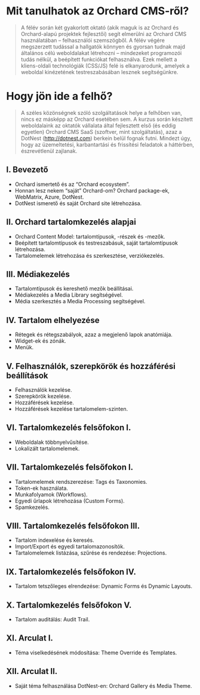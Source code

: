 # Mit tanulhatok az Orchard CMS-ről?

> A félév során két gyakorlott oktató (akik maguk is az Orchard és Orchard-alapú projektek fejlesztői) segít elmerülni az Orchard CMS használatában – felhasználói szemszögből. A félév végére megszerzett tudással a hallgatók könnyen és gyorsan tudnak majd általános célú weboldalakat létrehozni – mindezeket programozói tudás nélkül, a beépített funkciókat felhasználva. Ezek mellett a kliens-oldali technológiák (CSS/JS) felé is elkanyarodunk, amelyek a weboldal kinézetének testreszabásában lesznek segítségünkre.

# Hogy jön ide a felhő?

> A széles közönségnek szóló szolgáltatások helye a felhőben van, nincs ez másképp az Orchard esetében sem. A kurzus során készített weboldalaink az oktatók vállalata által fejlesztett első (és eddig egyetlen) Orchard CMS SaaS (szoftver, mint szolgáltatás), azaz a DotNest (http://dotnest.com) berkein belül fognak futni. Mindezt úgy, hogy az üzemeltetési, karbantartási és frissítési feladatok a háttérben, észrevétlenül zajlanak.

## I. Bevezető
- Orchard ismertető és az “Orchard ecosystem”.
- Honnan lesz nekem “saját” Orchard-om? Orchard package-ek, WebMatrix, Azure, DotNest.
- DotNest ismerető és saját Orchard site létrehozása.

## II. Orchard tartalomkezelés alapjai
- Orchard Content Model: tartalomtípusok, -részek és -mezők.
- Beépített tartalomtípusok és testreszabásuk, saját tartalomtípusok létrehozása.
- Tartalomelemek létrehozása és szerkesztése, verziókezelés.

## III. Médiakezelés
- Tartalomtípusok és kereshető mezők beállításai.
- Médiakezelés a Media Library segítségével.
- Média szerkesztés a Media Processing segítségével.

## IV. Tartalom elhelyezése
- Rétegek és rétegszabályok, azaz a megjelenő lapok anatómiája.
- Widget-ek és zónák.
- Menük.

## V. Felhasználók, szerepkörök és hozzáférési beállítások
- Felhasználók kezelése.
- Szerepkörök kezelése.
- Hozzáférések kezelése.
- Hozzáférések kezelése tartalomelem-szinten.

## VI. Tartalomkezelés felsőfokon I.
- Weboldalak többnyelvűsítése.
- Lokalizált tartalomelemek.

## VII. Tartalomkezelés felsőfokon I.
- Tartalomelemek rendszerezése: Tags és Taxonomies.
- Token-ek használata.
- Munkafolyamok (Workflows).
- Egyedi űrlapok létrehozása (Custom Forms).
- Spamkezelés.

## VIII. Tartalomkezelés felsőfokon III.
- Tartalom indexelése és keresés.
- Import/Export és egyedi tartalomazonosítók.
- Tartalomelemek listázása, szűrése és rendezése: Projections.

## IX. Tartalomkezelés felsőfokon IV.
- Tartalom tetszőleges elrendezése: Dynamic Forms és Dynamic Layouts.
## X. Tartalomkezelés felsőfokon V.
- Tartalom auditálás: Audit Trail.
## XI. Arculat I.
- Téma viselkedésének módosítása: Theme Override és Templates.
## XII. Arculat II.
- Saját téma felhasználása DotNest-en: Orchard Gallery és Media Theme.
